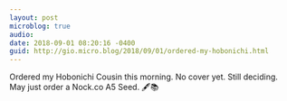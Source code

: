 ```yaml
---
layout: post
microblog: true
audio: 
date: 2018-09-01 08:20:16 -0400
guid: http://gio.micro.blog/2018/09/01/ordered-my-hobonichi.html
---
```

Ordered my Hobonichi Cousin this morning. No cover yet. Still deciding. May just order a Nock.co A5 Seed. 🖋📚
